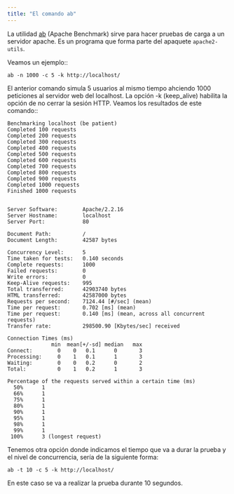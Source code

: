 ```yaml
---
title: "El comando ab"
---
```


La utilidad [ab](http://httpd.apache.org/docs/2.4/programs/ab.html) (Apache Benchmark) sirve para hacer pruebas de carga a un servidor apache. Es un programa que forma parte del apaquete ``apache2-utils``.

Veamos un ejemplo::

	ab -n 1000 -c 5 -k http://localhost/

El anterior comando simula 5 usuarios al mismo tiempo ahciendo 1000 peticiones al servidor web del localhost. La opción -k (keep_alive) habilita la opción de no cerrar la sesión HTTP. Veamos los resultados de este comando::

	Benchmarking localhost (be patient)
	Completed 100 requests
	Completed 200 requests
	Completed 300 requests
	Completed 400 requests
	Completed 500 requests
	Completed 600 requests
	Completed 700 requests
	Completed 800 requests
	Completed 900 requests
	Completed 1000 requests
	Finished 1000 requests	
	

	Server Software:        Apache/2.2.16
	Server Hostname:        localhost
	Server Port:            80	

	Document Path:          /
	Document Length:        42587 bytes	

	Concurrency Level:      5
	Time taken for tests:   0.140 seconds
	Complete requests:      1000
	Failed requests:        0
	Write errors:           0
	Keep-Alive requests:    995
	Total transferred:      42903740 bytes
	HTML transferred:       42587000 bytes
	Requests per second:    7124.44 [#/sec] (mean)
	Time per request:       0.702 [ms] (mean)
	Time per request:       0.140 [ms] (mean, across all concurrent requests)
	Transfer rate:          298500.90 [Kbytes/sec] received	

	Connection Times (ms)
	              min  mean[+/-sd] median   max
	Connect:        0    0   0.1      0       3
	Processing:     0    1   0.1      1       3
	Waiting:        0    0   0.2      0       2
	Total:          0    1   0.2      1       3	

	Percentage of the requests served within a certain time (ms)
	  50%      1
	  66%      1
	  75%      1
	  80%      1
	  90%      1
	  95%      1
	  98%      1
	  99%      1
	 100%      3 (longest request)

Tenemos otra opción donde indicamos el tiempo que va a durar la prueba y el nivel de concurrencia, sería de la siguiente forma:

	ab -t 10 -c 5 -k http://localhost/

En este caso se va a realizar la prueba durante 10 segundos.

